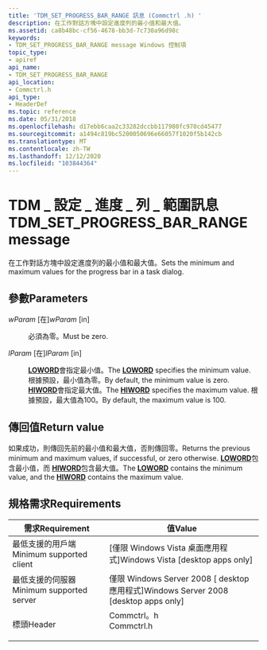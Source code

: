 ```yaml
---
title: 'TDM_SET_PROGRESS_BAR_RANGE 訊息 (Commctrl .h) '
description: 在工作對話方塊中設定進度列的最小值和最大值。
ms.assetid: ca8b48bc-cf56-4678-bb3d-7c730a96d98c
keywords:
- TDM_SET_PROGRESS_BAR_RANGE message Windows 控制項
topic_type:
- apiref
api_name:
- TDM_SET_PROGRESS_BAR_RANGE
api_location:
- Commctrl.h
api_type:
- HeaderDef
ms.topic: reference
ms.date: 05/31/2018
ms.openlocfilehash: d17ebb6caa2c33282dccbb117980fc970cd45477
ms.sourcegitcommit: a1494c819bc5200050696e66057f1020f5b142cb
ms.translationtype: MT
ms.contentlocale: zh-TW
ms.lasthandoff: 12/12/2020
ms.locfileid: "103844364"
---
```

# <a name="tdm_set_progress_bar_range-message"></a><span data-ttu-id="5e8eb-104">TDM \_ 設定 \_ 進度 \_ 列 \_ 範圍訊息</span><span class="sxs-lookup"><span data-stu-id="5e8eb-104">TDM\_SET\_PROGRESS\_BAR\_RANGE message</span></span>

<span data-ttu-id="5e8eb-105">在工作對話方塊中設定進度列的最小值和最大值。</span><span class="sxs-lookup"><span data-stu-id="5e8eb-105">Sets the minimum and maximum values for the progress bar in a task dialog.</span></span>

## <a name="parameters"></a><span data-ttu-id="5e8eb-106">參數</span><span class="sxs-lookup"><span data-stu-id="5e8eb-106">Parameters</span></span>

<dl> <dt>

<span data-ttu-id="5e8eb-107">*wParam* \[在\]</span><span class="sxs-lookup"><span data-stu-id="5e8eb-107">*wParam* \[in\]</span></span>
</dt> <dd>

<span data-ttu-id="5e8eb-108">必須為零。</span><span class="sxs-lookup"><span data-stu-id="5e8eb-108">Must be zero.</span></span>

</dd> <dt>

<span data-ttu-id="5e8eb-109">*lParam* \[在\]</span><span class="sxs-lookup"><span data-stu-id="5e8eb-109">*lParam* \[in\]</span></span>
</dt> <dd>

<span data-ttu-id="5e8eb-110">[**LOWORD**](/previous-versions/windows/desktop/legacy/ms632659(v=vs.85))會指定最小值。</span><span class="sxs-lookup"><span data-stu-id="5e8eb-110">The [**LOWORD**](/previous-versions/windows/desktop/legacy/ms632659(v=vs.85)) specifies the minimum value.</span></span> <span data-ttu-id="5e8eb-111">根據預設，最小值為零。</span><span class="sxs-lookup"><span data-stu-id="5e8eb-111">By default, the minimum value is zero.</span></span> <span data-ttu-id="5e8eb-112">[**HIWORD**](/previous-versions/windows/desktop/legacy/ms632657(v=vs.85))會指定最大值。</span><span class="sxs-lookup"><span data-stu-id="5e8eb-112">The [**HIWORD**](/previous-versions/windows/desktop/legacy/ms632657(v=vs.85)) specifies the maximum value.</span></span> <span data-ttu-id="5e8eb-113">根據預設，最大值為100。</span><span class="sxs-lookup"><span data-stu-id="5e8eb-113">By default, the maximum value is 100.</span></span>

</dd> </dl>

## <a name="return-value"></a><span data-ttu-id="5e8eb-114">傳回值</span><span class="sxs-lookup"><span data-stu-id="5e8eb-114">Return value</span></span>

<span data-ttu-id="5e8eb-115">如果成功，則傳回先前的最小值和最大值，否則傳回零。</span><span class="sxs-lookup"><span data-stu-id="5e8eb-115">Returns the previous minimum and maximum values, if successful, or zero otherwise.</span></span> <span data-ttu-id="5e8eb-116">[**LOWORD**](/previous-versions/windows/desktop/legacy/ms632659(v=vs.85))包含最小值，而 [**HIWORD**](/previous-versions/windows/desktop/legacy/ms632657(v=vs.85))包含最大值。</span><span class="sxs-lookup"><span data-stu-id="5e8eb-116">The [**LOWORD**](/previous-versions/windows/desktop/legacy/ms632659(v=vs.85)) contains the minimum value, and the [**HIWORD**](/previous-versions/windows/desktop/legacy/ms632657(v=vs.85)) contains the maximum value.</span></span>

## <a name="requirements"></a><span data-ttu-id="5e8eb-117">規格需求</span><span class="sxs-lookup"><span data-stu-id="5e8eb-117">Requirements</span></span>



| <span data-ttu-id="5e8eb-118">需求</span><span class="sxs-lookup"><span data-stu-id="5e8eb-118">Requirement</span></span> | <span data-ttu-id="5e8eb-119">值</span><span class="sxs-lookup"><span data-stu-id="5e8eb-119">Value</span></span> |
|-------------------------------------|---------------------------------------------------------------------------------------|
| <span data-ttu-id="5e8eb-120">最低支援的用戶端</span><span class="sxs-lookup"><span data-stu-id="5e8eb-120">Minimum supported client</span></span><br/> | <span data-ttu-id="5e8eb-121">\[僅限 Windows Vista 桌面應用程式\]</span><span class="sxs-lookup"><span data-stu-id="5e8eb-121">Windows Vista \[desktop apps only\]</span></span><br/>                                        |
| <span data-ttu-id="5e8eb-122">最低支援的伺服器</span><span class="sxs-lookup"><span data-stu-id="5e8eb-122">Minimum supported server</span></span><br/> | <span data-ttu-id="5e8eb-123">僅限 Windows Server 2008 \[ desktop 應用程式\]</span><span class="sxs-lookup"><span data-stu-id="5e8eb-123">Windows Server 2008 \[desktop apps only\]</span></span><br/>                                  |
| <span data-ttu-id="5e8eb-124">標頭</span><span class="sxs-lookup"><span data-stu-id="5e8eb-124">Header</span></span><br/>                   | <dl> <span data-ttu-id="5e8eb-125"><dt>Commctrl。h</dt></span><span class="sxs-lookup"><span data-stu-id="5e8eb-125"><dt>Commctrl.h</dt></span></span> </dl> |



 

